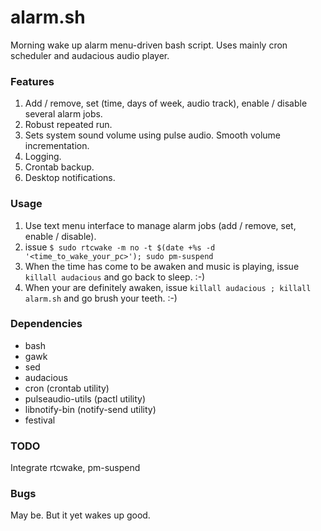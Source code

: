# alarm.sh
Morning wake up alarm menu-driven bash script. Uses mainly cron scheduler and audacious audio player.

### Features
1. Add / remove, set (time, days of week, audio track), enable / disable several alarm jobs.
2. Robust repeated run.
3. Sets system sound volume using pulse audio. Smooth volume incrementation.
4. Logging.
5. Crontab backup.
6. Desktop notifications.

### Usage
1. Use text menu interface to manage alarm jobs (add / remove, set, enable / disable).
2. issue `$ sudo rtcwake -m no -t $(date +%s -d '<time_to_wake_your_pc>'); sudo pm-suspend`
3. When the time has come to be awaken and music is playing, issue `killall audacious` and go back to sleep. :-)
4. When your are definitely awaken, issue `killall audacious ; killall alarm.sh` and go brush your teeth. :-)

### Dependencies
- bash
- gawk
- sed
- audacious
- cron (crontab utility)
- pulseaudio-utils (pactl utility)
- libnotify-bin (notify-send utility)
- festival

### TODO
Integrate rtcwake, pm-suspend

### Bugs
May be. But it yet wakes up good.
